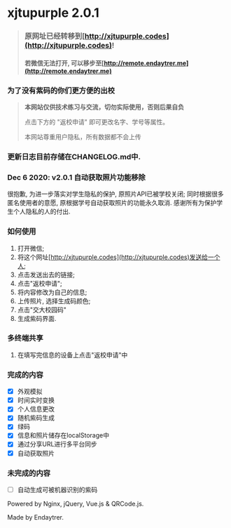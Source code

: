 # xjtupurple 2.0.1

> ### 原网址已经转移到[http://xjtupurple.codes](http://xjtupurple.codes)!
> #### 若微信无法打开, 可以移步至[http://remote.endaytrer.me](http://remote.endaytrer.me)

### 为了没有紫码的你们更方便的出校

> **本网站仅供技术练习与交流，切勿实际使用，否则后果自负**
> 
> 点击下方的 "返校申请" 即可更改名字、学号等属性。
>
> 本网站尊重用户隐私，所有数据都不会上传

### 更新日志目前存储在CHANGELOG.md中.

### Dec 6 2020: v2.0.1 自动获取照片功能移除
很抱歉, 为进一步落实对学生隐私的保护, 原照片API已被学校关闭; 同时根据很多匿名使用者的意愿, 原根据学号自动获取照片的功能永久取消. 感谢所有为保护学生个人隐私的人的付出.

### 如何使用
1. 打开微信;
2. 将这个网址[http://xjtupurple.codes](http://xjtupurple.codes)发送给一个人;
3. 点击发送出去的链接;
4. 点击"返校申请";
5. 将内容修改为自己的信息;
6. 上传照片, 选择生成码颜色;
7. 点击"交大校园码"
8. 生成紫码界面.

### 多终端共享
1. 在填写完信息的设备上点击"返校申请"中

### 完成的内容
- [x] 外观模拟
- [x] 时间实时变换
- [x] 个人信息更改
- [x] 随机紫码生成
- [x] 绿码
- [x] 信息和照片储存在localStorage中
- [x] 通过分享URL进行多平台同步
- [x] 自动获取照片

### 未完成的内容
- [ ] 自动生成可被机器识别的紫码


Powered by Nginx, jQuery, Vue.js & QRCode.js.

Made by Endaytrer.
